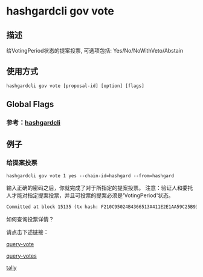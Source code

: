 # hashgardcli gov vote

## 描述

给VotingPeriod状态的提案投票, 可选项包括: Yes/No/NoWithVeto/Abstain

## 使用方式

```
hashgardcli gov vote [proposal-id] [option] [flags]
```

## Global Flags

 ### 参考：[hashgardcli](../README.md)
 
## 例子

### 给提案投票

```shell
hashgardcli gov vote 1 yes --chain-id=hashgard --from=hashgard
```

输入正确的密码之后，你就完成了对于所指定的提案投票。
注意：验证人和委托人才能对指定提案投票，并且可投票的提案必须是'VotingPeriod'状态。

```txt
Committed at block 15135 (tx hash: F210C95024B4366513A411E2E1AA59C25B93CAB637B109293EC8EE2999E45D6C, response: {Code:0 Data:[] Log:Msg 0:  Info: GasWanted:200000 GasUsed:11404 Tags:[{Key:[97 99 116 105 111 110] Value:[118 111 116 101] XXX_NoUnkeyedLiteral:{} XXX_unrecognized:[] XXX_sizecache:0} {Key:[118 111 116 101 114] Value:[103 97 114 100 49 109 51 109 52 108 54 103 53 55 55 52 113 101 53 106 106 56 99 119 108 121 97 115 117 101 50 50 121 104 51 50 106 102 52 119 119 101 116] XXX_NoUnkeyedLiteral:{} XXX_unrecognized:[] XXX_sizecache:0} {Key:[112 114 111 112 111 115 97 108 45 105 100] Value:[1] XXX_NoUnkeyedLiteral:{} XXX_unrecognized:[] XXX_sizecache:0}] Codespace: XXX_NoUnkeyedLiteral:{} XXX_unrecognized:[] XXX_sizecache:0})

```

如何查询投票详情？

请点击下述链接：

[query-vote](query-vote.md)

[query-votes](query-votes.md)

[tally](tally.md)
